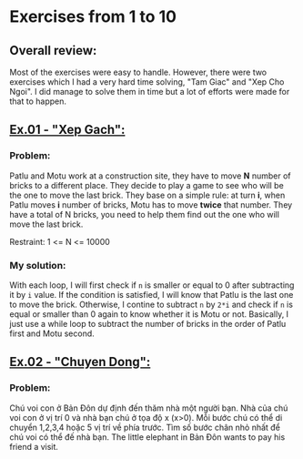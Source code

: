 # Exercises from 1 to 10
## Overall review:
Most of the exercises were easy to handle. However, there were two exercises which I had a very hard time solving, "Tam Giac" and "Xep Cho Ngoi". I did manage to solve them in time but a lot of efforts were made for that to happen.
## [Ex.01 - "Xep Gach":](Code-Files/01-XepGach.cpp)
### Problem:
Patlu and Motu work at a construction site, they have to move **N** number of bricks to a different place. They decide to play a game to see who will be the one to move the last brick. They base on a simple rule: at turn **i**, when Patlu moves **i** number of bricks, Motu has to move **twice** that number. They have a total of N bricks, you need to help them find out the one who will move the last brick.

Restraint: 1 <= N <= 10000
### My solution:
With each loop, I will first check if `n` is smaller or equal to 0 after subtracting it by `i` value. If the condition is satisfied, I will know that Patlu is the last one to move the brick. Otherwise, I contine to subtract `n` by `2*i` and check if `n` is equal or smaller than 0 again to know whether it is Motu or not. Basically, I just use a while loop to subtract the number of bricks in the order of Patlu first and Motu second.
## [Ex.02 - "Chuyen Dong":](Code-Files/02-ChuyenDong.cpp)
### Problem:
Chú voi con ở Bản Đôn dự định đến thăm nhà một người bạn. Nhà của chú voi con ở vị trí 0 và nhà bạn chú ở tọa độ x (x>0). Mỗi bước chú có thể di chuyển 1,2,3,4 hoặc 5 vị trí về phía trước. Tìm số bước chân nhỏ nhất để chú voi có thể đế nhà bạn.
The little elephant in Bản Đôn wants to pay his friend a visit.
